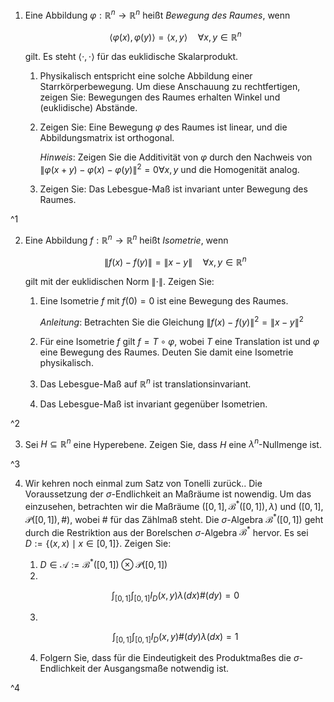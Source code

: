 1. Eine Abbildung $\varphi : \mathbb{R}^n \to \mathbb{R}^n$ heißt *Bewegung des Raumes*, wenn
	
	$$
		\langle \varphi(x), \varphi(y) \rangle = \langle x, y \rangle \quad \forall x, y \in \mathbb{R}^n
	$$
	
	gilt.
	Es steht $\langle \cdot, \cdot \rangle$ für das euklidische Skalarprodukt.
	
	1. Physikalisch entspricht eine solche Abbildung einer Starrkörperbewegung.
		Um diese Anschauung zu rechtfertigen, zeigen Sie: Bewegungen des Raumes erhalten Winkel und (euklidische) Abstände.
	2. Zeigen Sie: Eine Bewegung $\varphi$ des Raumes ist linear, und die Abbildungsmatrix ist orthogonal.
		
		*Hinweis*: Zeigen Sie die Additivität von $\varphi$ durch den Nachweis von $\| \varphi(x+y) - \varphi(x) - \varphi(y) \|^2 = 0 \forall x, y$ und die Homogenität analog.
	3. Zeigen Sie: Das Lebesgue-Maß ist invariant unter Bewegung des Raumes.

^1

2. Eine Abbildung $f : \mathbb{R}^n \to \mathbb{R}^n$ heißt *Isometrie*, wenn
	
	$$
		\| f(x) - f(y) \| = \| x - y \| \quad \forall x, y \in \mathbb{R}^n
	$$
	
	gilt mit der euklidischen Norm $\| \cdot \|$.
	Zeigen Sie:
	1. Eine Isometrie $f$ mit $f(0) = 0$ ist eine Bewegung des Raumes.
		
		*Anleitung*: Betrachten Sie die Gleichung $\| f(x) - f(y) \|^2 = \| x - y \|^2$
	2. Für eine Isometrie $f$ gilt $f = T \circ \varphi$, wobei $T$ eine Translation ist und $\varphi$ eine Bewegung des Raumes.
	Deuten Sie damit eine Isometrie physikalisch.
	3. Das Lebesgue-Maß auf $\mathbb{R}^n$ ist translationsinvariant.
	4. Das Lebesgue-Maß ist invariant gegenüber Isometrien.

^2

3. Sei $H \subseteq \mathbb{R}^n$ eine Hyperebene.
	Zeigen Sie, dass $H$ eine $\lambda^n$-Nullmenge ist.

^3

4. Wir kehren noch einmal zum Satz von Tonelli zurück..
	Die Voraussetzung der $\sigma$-Endlichkeit an Maßräume ist nowendig.
	Um das einzusehen, betrachten wir die Maßräume $([0, 1], \mathcal{B}^*([0, 1]), \lambda)$ und $([0, 1], \mathcal{P}([0, 1]), \#)$, wobei $\#$ für das Zählmaß steht.
	Die $\sigma$-Algebra $\mathcal{B}^*([0, 1])$ geht durch die Restriktion aus der Borelschen $\sigma$-Algebra $\mathcal{B}^*$ hervor.
	Es sei $D := \{ (x, x) \mid x \in [0, 1] \}$.
	Zeigen Sie:
	1. $D \in \mathcal{A} := \mathcal{B}^*([0, 1]) \otimes \mathcal{P}([0, 1])$
	2. 
	
	$$
		\int_{[0, 1]}\int_{[0, 1]} I_D(x, y) \lambda(dx)\#(dy) = 0
	$$
	
	3. 
	
	$$
		\int_{[0, 1]}\int_{[0, 1]} I_D(x, y) \#(dy)\lambda(dx) = 1
	$$
	
	4. Folgern Sie, dass  für die Eindeutigkeit des Produktmaßes die $\sigma$-Endlichkeit der Ausgangsmaße notwendig ist.

^4